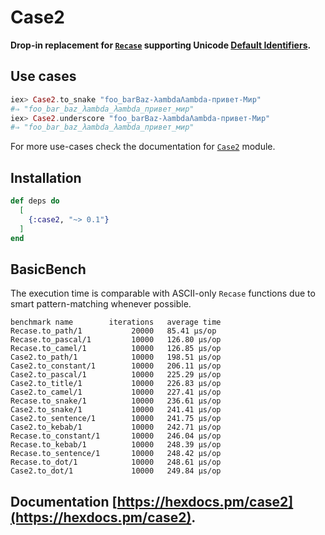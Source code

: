 # Case2

**Drop-in replacement for [`Recase`](https://github.com/sobolevn/recase) supporting Unicode [Default Identifiers](https://hexdocs.pm/elixir/unicode-syntax.html#r1-default-identifiers).**

## Use cases

```elixir
iex> Case2.to_snake "foo_barBaz-λambdaΛambda-привет-Мир"
#⇒ "foo_bar_baz_λambda_λambda_привет_мир"
iex> Case2.underscore "foo_barBaz-λambdaΛambda-привет-Мир"
#⇒ "foo_bar_baz_λambda_λambda_привет_мир"
```

For more use-cases check the documentation for [`Case2`](https://hexdocs.pm/case2/Case2.html) module.

## Installation

```elixir
def deps do
  [
    {:case2, "~> 0.1"}
  ]
end
```

## BasicBench

The execution time is comparable with ASCII-only `Recase` functions due to
smart pattern-matching whenever possible.

```
benchmark name        iterations   average time
Recase.to_path/1           20000   85.41 µs/op
Recase.to_pascal/1         10000   126.80 µs/op
Recase.to_camel/1          10000   126.85 µs/op
Case2.to_path/1            10000   198.51 µs/op
Case2.to_constant/1        10000   206.11 µs/op
Case2.to_pascal/1          10000   225.29 µs/op
Case2.to_title/1           10000   226.83 µs/op
Case2.to_camel/1           10000   227.41 µs/op
Recase.to_snake/1          10000   236.61 µs/op
Case2.to_snake/1           10000   241.41 µs/op
Case2.to_sentence/1        10000   241.75 µs/op
Case2.to_kebab/1           10000   242.71 µs/op
Recase.to_constant/1       10000   246.04 µs/op
Recase.to_kebab/1          10000   248.39 µs/op
Recase.to_sentence/1       10000   248.42 µs/op
Recase.to_dot/1            10000   248.61 µs/op
Case2.to_dot/1             10000   249.84 µs/op
```

## Documentation [https://hexdocs.pm/case2](https://hexdocs.pm/case2).


